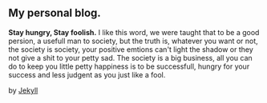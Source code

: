 
## My personal blog.

**Stay hungry, Stay foolish.** I like this word, we were taught that to be a good persion, a usefull man to society, but the truth is, whatever you want or not, the society is society, your positive emtions can't light the shadow or they not give a shit to your petty sad. The society is a big business, all you can do to keep you little petty happiness is to be successfull, hungry for your success and less judgent as you just like a fool.

by [Jekyll](https://jekyllrb.com/docs/home/)
